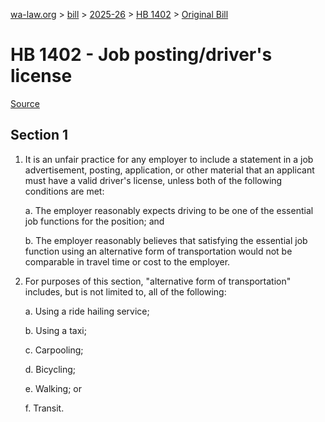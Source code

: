 [wa-law.org](/) > [bill](/bill/) > [2025-26](/bill/2025-26/) > [HB 1402](/bill/2025-26/hb/1402/) > [Original Bill](/bill/2025-26/hb/1402/1/)

# HB 1402 - Job posting/driver's license

[Source](http://lawfilesext.leg.wa.gov/biennium/2025-26/Pdf/Bills/House%20Bills/1402.pdf)

## Section 1
1. It is an unfair practice for any employer to include a statement in a job advertisement, posting, application, or other material that an applicant must have a valid driver's license, unless both of the following conditions are met:

    a. The employer reasonably expects driving to be one of the essential job functions for the position; and

    b. The employer reasonably believes that satisfying the essential job function using an alternative form of transportation would not be comparable in travel time or cost to the employer.

2. For purposes of this section, "alternative form of transportation" includes, but is not limited to, all of the following:

    a. Using a ride hailing service;

    b. Using a taxi;

    c. Carpooling;

    d. Bicycling;

    e. Walking; or

    f. Transit.
